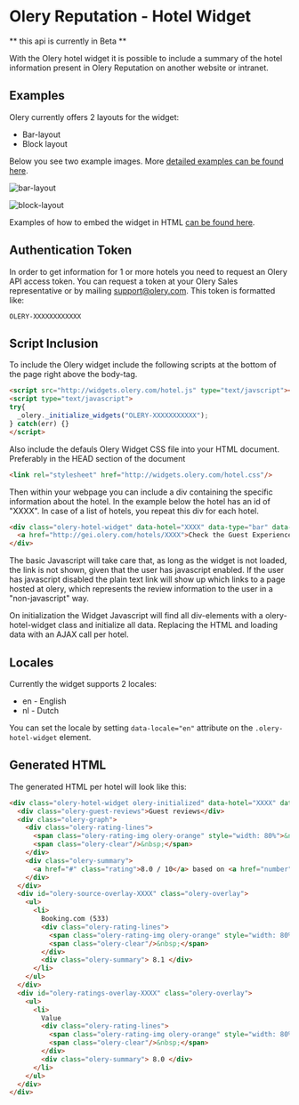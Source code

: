 Olery Reputation - Hotel Widget
===============================

** this api is currently in Beta **

With the Olery hotel widget it is possible to include a summary of the hotel information present in Olery Reputation on another website or intranet.

Examples
--------

Olery currently offers 2 layouts for the widget:

* Bar-layout
* Block layout

Below you see two example images. More [detailed examples can be found here](https://github.com/olery/reputation-api/blob/master/images/hotel-widget).

![bar-layout](https://raw.github.com/olery/reputation-api/master/images/hotel-widget/bar-1.png)

![block-layout](https://raw.github.com/olery/reputation-api/master/images/hotel-widget/block-1.png)

Examples of how to embed the widget in HTML [can be found here](https://github.com/olery/reputation-api/blob/master/examples/hotel-widget).

Authentication Token
--------------------

In order to get information for 1 or more hotels you need to request an Olery API access token. You can request a token at your Olery Sales representative or by mailing support@olery.com. This token is formatted like:

    OLERY-XXXXXXXXXXXX

Script Inclusion
----------------

To include the Olery widget include the following scripts at the bottom of the page right above the body-tag.

```html
<script src="http://widgets.olery.com/hotel.js" type="text/javscript"></script>
<script type="text/javascript">
try{
  _olery._initialize_widgets("OLERY-XXXXXXXXXXX");
} catch(err) {}
</script>
```

Also include the defauls Olery Widget CSS file into your HTML document. Preferably in the HEAD section of the document

```html
<link rel="stylesheet" href="http://widgets.olery.com/hotel.css"/>
```

Then within your webpage you can include a div containing the specific information about the hotel. In the example below the hotel has an id of "XXXX". In case of a list of hotels, you repeat this div for each hotel.

```html
<div class="olery-hotel-widget" data-hotel="XXXX" data-type="bar" data-locale="en">
  <a href="http://gei.olery.com/hotels/XXXX">Check the Guest Experience of this Hotel</a>
</div>
```

The basic Javascript will take care that, as long as the widget is not loaded, the link is not shown, given that the user has javascript enabled. If the user has javascript disabled the plain text link will show up which links to a page hosted at olery, which represents the review information to the user in a "non-javascript" way.

On initialization the Widget Javascript will find all div-elements with a olery-hotel-widget class and initialize all data. Replacing the HTML and loading data with an AJAX call per hotel.

Locales
-------

Currently the widget supports 2 locales:

* en - English
* nl - Dutch

You can set the locale by setting `data-locale="en"` attribute on the `.olery-hotel-widget` element.

Generated HTML
--------------

The generated HTML per hotel will look like this:

```html
<div class="olery-hotel-widget olery-initialized" data-hotel="XXXX" data-type="bar" data-locale="nl">
  <div class="olery-guest-reviews">Guest reviews</div>
  <div class="olery-graph">
    <div class="olery-rating-lines">
      <span class="olery-rating-img olery-orange" style="width: 80%">&nbsp;</span>
      <span class="olery-clear"/>&nbsp;</span>
    </div>
    <div class="olery-summary">
      <a href="#" class="rating">8.0 / 10</a> based on <a href="number"> 616 </a> reviews
    </div>
  </div>
  <div id="olery-source-overlay-XXXX" class="olery-overlay">
    <ul>
      <li>
        Booking.com (533)
        <div class="olery-rating-lines">
          <span class="olery-rating-img olery-orange" style="width: 80%">&nbsp;</span>
          <span class="olery-clear"/>&nbsp;</span>
        </div>
        <div class="olery-summary"> 8.1 </div>
      </li>
    </ul>
  </div>
  <div id="olery-ratings-overlay-XXXX" class="olery-overlay">
    <ul>
      <li>
        Value
        <div class="olery-rating-lines">
          <span class="olery-rating-img olery-orange" style="width: 80%">&nbsp;</span>
          <span class="olery-clear"/>&nbsp;</span>
        </div>
        <div class="olery-summary"> 8.0 </div>
      </li>
    </ul>
  </div>
</div>
```
